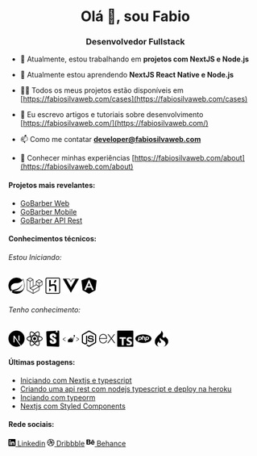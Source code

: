 <h1 align = "center"> Olá 👋, sou Fabio </h1>
<h3 align = "center"> Desenvolvedor Fullstack </h3>

- 🔭 Atualmente, estou trabalhando em **projetos com NextJS e Node.js**

- 🌱 Atualmente estou aprendendo **NextJS React Native e Node.js**

- 👨‍💻 Todos os meus projetos estão disponíveis em [https://fabiosilvaweb.com/cases](https://fabiosilvaweb.com/cases)

- 📝 Eu escrevo artigos e tutoriais sobre desenvolvimento  [https://fabiosilvaweb.com/](https://fabiosilvaweb.com/)

- 📫 Como me contatar **developer@fabiosilvaweb.com**

- 📄 Conhecer minhas experiências [https://fabiosilvaweb.com/about](https://fabiosilvaweb.com/about)

#### Projetos mais revelantes:
- [GoBarber Web](https://fabiosilvaweb.com/)
- [GoBarber Mobile](https://fabiosilvaweb.com/)
- [GoBarber API Rest](https://fabiosilvaweb.com/)

#### Conhecimentos técnicos:

  ###### Estou Iniciando: 
  <img src=".github/svg/spring.svg" width="32" alt="spring" /> <img src=".github/svg/laravel.svg" width="32" alt="laravel" /> <img src=".github/svg/heroku.svg" width="32" alt="heroku" /> <img src=".github/svg/vuedotjs.svg" width="32" alt="vuejs" /> <img src=".github/svg/angular.svg" width="32" alt="angular" />
  
  ###### Tenho conhecimento:
  <img src=".github/svg/nextdotjs.svg" width="32" alt="nextjs" /> <img src=".github/svg/react.svg" width="32" alt="react.js e react native" /> <img src=".github/svg/storybook.svg" width="32" alt="storybook" /> <img src=".github/svg/styledcomponents.svg" width="32" alt="styledcomponents" /> <img src=".github/svg/nodedotjs.svg" width="32" alt="nodejs" /> <img src=".github/svg/express.svg" width="32" alt="express" /> <img src=".github/svg/typescript.svg" width="32" alt="typescript" />  <img src=".github/svg/php.svg" width="32" alt="php" /> <img src=".github/svg/codeigniter.svg" width="32" alt="codeigniter" /> 
  

#### Últimas postagens:

- [Iniciando com Nextjs e typescript](https://fabiosilvaweb.com/iniciando-nextjs-e-typescript)
- [Criando uma api rest com nodejs typescript e deploy na heroku](https://fabiosilvaweb.com/api-rest-nodejs-typescript-e-deploy-heroku)
- [Inciando com typeorm](https://fabiosilvaweb.com/iniciando-com-typeorm)
- [Nextjs com Styled Components](https://fabiosilvaweb.com/nextjs-com-styled-components)

#### Rede sociais:

[<img src=".github/svg/linkedin.svg" width="14" alt="linkedin" /> Linkedin](https://www.linkedin.com/in/fabiosilvaweb/) [<img src=".github/svg/dribbble.svg" width="14" alt="dribbble" /> Dribbble](https://dribbble.com/fabiosilvaweb) [<img src=".github/svg/behance.svg" width="16" alt="behance" /> Behance](https://www.behance.net/fabiosilvaweb)